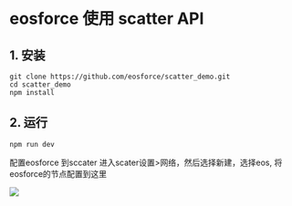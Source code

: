 # eosforce 使用 scatter API

## 1. 安装

```ssh
git clone https://github.com/eosforce/scatter_demo.git
cd scatter_demo
npm install
```

## 2. 运行

```ssh
npm run dev
```

配置eosforce 到sccater
进入scater设置>网络，然后选择新建，选择eos, 将eosforce的节点配置到这里

![](https://d2mxuefqeaa7sj.cloudfront.net/s_503F851034FD84360390B58CEDC41E708F8C52D502C5D9EDF74277C21CEC3C2E_1533101417766_image.png)


